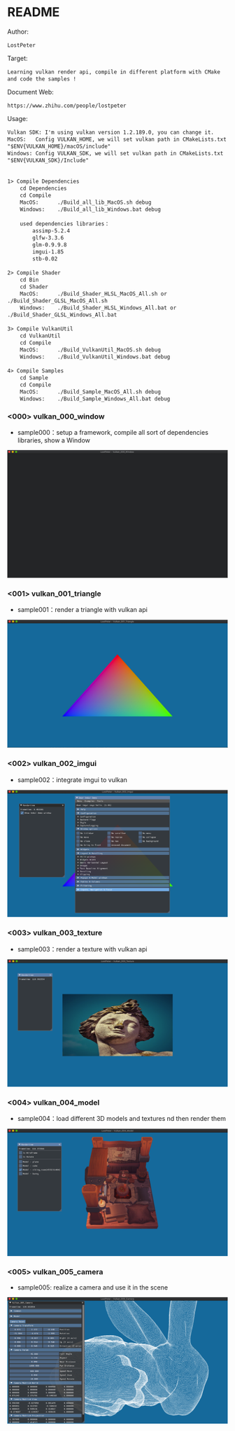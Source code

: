 # README #

Author: 

    LostPeter

Target: 

    Learning vulkan render api, compile in different platform with CMake and code the samples !

Document Web: 

    https://www.zhihu.com/people/lostpeter

Usage:

    Vulkan SDK: I'm using vulkan version 1.2.189.0, you can change it.    
    MacOS:   Config VULKAN_HOME, we will set vulkan path in CMakeLists.txt "$ENV{VULKAN_HOME}/macOS/include"  
    Windows: Config VULKAN_SDK, we will set vulkan path in CMakeLists.txt "$ENV{VULKAN_SDK}/Include"
    

    1> Compile Dependencies
        cd Dependencies
        cd Compile
        MacOS:      ./Build_all_lib_MacOS.sh debug
        Windows:    ./Build_all_lib_Windows.bat debug

        used dependencies libraries：
            assimp-5.2.4
            glfw-3.3.6
            glm-0.9.9.8
            imgui-1.85
            stb-0.02

    2> Compile Shader
        cd Bin
        cd Shader
        MacOS:      ./Build_Shader_HLSL_MacOS_All.sh or ./Build_Shader_GLSL_MacOS_All.sh
        Windows:    ./Build_Shader_HLSL_Windows_All.bat or ./Build_Shader_GLSL_Windows_All.bat

    3> Compile VulkanUtil
        cd VulkanUtil
        cd Compile
        MacOS:      ./Build_VulkanUtil_MacOS.sh debug
        Windows:    ./Build_VulkanUtil_Windows.bat debug

    4> Compile Samples
        cd Sample
        cd Compile
        MacOS:      ./Build_Sample_MacOS_All.sh debug
        Windows:    ./Build_Sample_Windows_All.bat debug


### <000> vulkan_000_window
* sample000：setup a framework, compile all sort of dependencies libraries, show a Window 

![image](https://github.com/LostPeter/LostPeterVulkan/blob/main/Images/vulkan_000_window.png)

### <001> vulkan_001_triangle
* sample001：render a triangle with vulkan api

![image](https://github.com/LostPeter/LostPeterVulkan/blob/main/Images/vulkan_001_triangle.png)

### <002> vulkan_002_imgui
* sample002：integrate imgui to vulkan

![image](https://github.com/LostPeter/LostPeterVulkan/blob/main/Images/vulkan_002_imgui.png)

### <003> vulkan_003_texture
* sample003：render a texture with vulkan api

![image](https://github.com/LostPeter/LostPeterVulkan/blob/main/Images/vulkan_003_texture.png)

### <004> vulkan_004_model
* sample004：load different 3D models and textures nd then render them

![image](https://github.com/LostPeter/LostPeterVulkan/blob/main/Images/vulkan_004_model.png)

### <005> vulkan_005_camera
* sample005: realize a camera and use it in the scene

![image](https://github.com/LostPeter/LostPeterVulkan/blob/main/Images/vulkan_005_camera.png)
